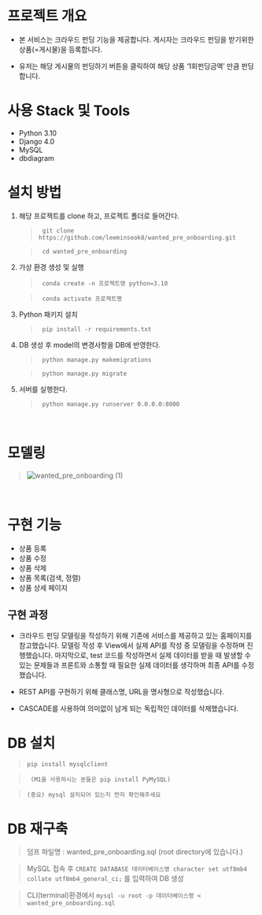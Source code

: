 # 프로젝트 개요

- 본 서비스는 크라우드 펀딩 기능을 제공합니다. 게시자는 크라우드 펀딩을 받기위한 상품(=게시물)을 등록합니다.

- 유저는 해당 게시물의 펀딩하기 버튼을 클릭하여 해당 상품 ‘1회펀딩금액’ 만큼 펀딩합니다.

# 사용 Stack 및 Tools

- Python 3.10
- Django 4.0
- MySQL
- dbdiagram

# 설치 방법

1. 해당 프로젝트를 clone 하고, 프로젝트 폴더로 들어간다.<br>

	>``` git clone https://github.com/leeminseok8/wanted_pre_onboarding.git```<br>

    >``` cd wanted_pre_onboarding```<br>

2. 가상 환경 생성 및 실행
	>``` conda create -n 프로젝트명 python=3.10```<br>

	>``` conda activate 프로젝트명```

3. Python 패키지 설치
	>``` pip install -r requirements.txt```

4. DB 생성 후 model의 변경사항을 DB에 반영한다.
	>``` python manage.py makemigrations```<br>

	>``` python manage.py migrate```<br>

5. 서버를 실행한다.
	>``` python manage.py runserver 0.0.0.0:8000```

<br>

# 모델링

> ![wanted_pre_onboarding (1)](https://user-images.githubusercontent.com/93478318/163388301-e77224a3-3ea5-4e8e-8e09-8a61156a0a85.png)

<br>

# 구현 기능
- 상품 등록
- 상품 수정
- 상품 삭제
- 상품 목록(검색, 정렬)
- 상품 상세 페이지

## 구현 과정
- 크라우드 펀딩 모델링을 작성하기 위해 기존에 서비스를 제공하고 있는 홈페이지를 참고했습니다. 모델링 작성 후 View에서 실제 API를 작성 중 모델링을 수정하며 진행했습니다. 마지막으로, test 코드를 작성하면서 실제 데이터를 받을 때 발생할 수 있는 문제들과 프론트와 소통할 때 필요한 실제 데이터를 생각하며 최종 API를 수정했습니다.

- REST API를 구현하기 위해 클래스명, URL을 명사형으로 작성했습니다.

- CASCADE를 사용하여 의미없이 남게 되는 독립적인 데이터를 삭제했습니다.

# DB 설치
>``` pip install mysqlclient ```<br>

> ``` (M1을 사용하시는 분들은 pip install PyMySQL)```<br>

> ``` (중요) mysql 설치되어 있는지 먼저 확인해주세요 ```<br>


# DB 재구축
> 덤프 파일명 : wanted_pre_onboarding.sql (root directory에 있습니다.)<br>

> MySQL 접속 후 ``` CREATE DATABASE 데이터베이스명 character set utf8mb4 collate utf8mb4_general_ci; ``` 를 입력하여 DB 생성<br>

> CLI(terminal)환경에서 ``` mysql -u root -p 데이터베이스명 < wanted_pre_onboarding.sql ```